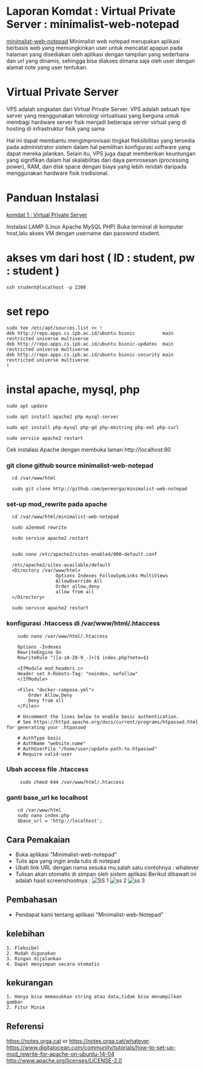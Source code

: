 # Laporan Komdat : Virtual Private Server : minimalist-web-notepad
[minimalist-web-notepad](https://github.com/pereorga/minimalist-web-notepad)
Minimalist web notepad merupakan aplikasi berbasis web yang memungkinkan user untuk mencatat apapun pada halaman yang disediakan oleh aplikasi dengan tampilan yang sederhana dan url yang dinamis, sehingga bisa diakses dimana saja oleh user dengan alamat note yang user tentukan.

# Virtual Private Server
VPS adalah singkatan dari Virtual Private Server. VPS adalah sebuah tipe server yang menggunakan teknologi virtualisasi yang berguna untuk membagi hardware server fisik menjadi beberapa server virtual yang di hosting di infrastruktur fisik yang sama

Hal ini dapat membantu mengimprovisasi tingkat fleksibilitas yang tersedia pada administrator sistem dalam hal pemilihan konfigurasi software yang dapat mereka jalankan. Selain itu, VPS juga dapat memberikan keuntungan yang signifikan dalam hal skalabilitas dari daya pemrosesan (processing power), RAM, dan disk space dengan biaya yang lebih rendah daripada menggunakan hardware fisik tradisional.

# Panduan Instalasi
[komdat 1 : Virtual Private Server](https://github.com/pereorga/minimalist-web-notepad)

Instalasi LAMP (Linux Apache MySQL PHP)
Buka terminal di komputer host,lalu akses VM dengan username dan password student.

# akses vm dari host ( ID : student, pw : student )
    ssh student@localhost -p 2200

# set repo
    sudo tee /etc/apt/sources.list << !
    deb http://repo.apps.cs.ipb.ac.id/ubuntu bionic          main restricted universe multiverse
    deb http://repo.apps.cs.ipb.ac.id/ubuntu bionic-updates  main restricted universe multiverse
    deb http://repo.apps.cs.ipb.ac.id/ubuntu bionic-security main restricted universe multiverse
    !

# instal apache, mysql, php
    sudo apt update

    sudo apt install apache2 php mysql-server
 
    sudo apt install php-mysql php-gd php-mbstring php-xml php-curl

    sudo service apache2 restart

Cek instalasi Apache dengan membuka laman http://localhost:80

### git clone github source minimalist-web-notepad

      cd /var/www/html

      sudo git clone http://github.com/pereorga/minimalist-web-notepad


### set-up mod_rewrite pada apache

      cd /var/www/html/minimalist-web-notepad

      sudo a2enmod rewrite

      sudo service apache2 restart


      sudo nano /etc/apache2/sites-enabled/000-default.conf

      /etc/apache2/sites-available/default
      <Directory /var/www/html>
                      Options Indexes FollowSymLinks MultiViews
                      AllowOverride All
                      Order allow,deny
                      allow from all
      </Directory>

      sudo service apache2 restart
      
      
### konfigurasi .htaccess di /var/www/html/.htaccess

        sudo nano /var/www/html/.htaccess

        Options -Indexes
        RewriteEngine On
        RewriteRule ^([a-zA-Z0-9_-]+)$ index.php?note=$1

        <IfModule mod_headers.c>
        Header set X-Robots-Tag: "noindex, nofollow"
        </IfModule>

        <Files "docker-compose.yml">  
            Order Allow,Deny
            Deny from all
        </Files>

        # Uncomment the lines below to enable basic authentication.
        # See https://httpd.apache.org/docs/current/programs/htpasswd.html for generating your .htpasswd

        # AuthType basic
        # AuthName "website.name"
        # AuthUserFile "/home/user/update-path-to.htpasswd"
        # Require valid-user
 
### Ubah access file .htaccess 
    
         sudo chmod 644 /var/www/html/.htaccess

### ganti base_url ke localhost

        cd /var/www/html
        sudo nano index.php
        $base_url = 'http://localhost';


## Cara Pemakaian

- Buka aplikasi "Minimalist-web-notepad"
- Tulis apa yang ingin anda tulis di notepad 
- Ubah link URL dengan nama sesuka mu,salah satu contohnya : whatever
- Tulisan akan otomatis di simpan oleh sistem aplikasi 
  Berikut dibawah ini adalah hasil screenshootnya :
 ![SS 1](https://user-images.githubusercontent.com/47513269/75785797-e06def00-5d96-11ea-9366-ff0e62883d80.png)
 ![ss 2](https://user-images.githubusercontent.com/47513269/75786092-58d4b000-5d97-11ea-99b8-8bb29466701a.png)
![ss 3](https://user-images.githubusercontent.com/47513269/75786131-67bb6280-5d97-11ea-8fb2-6c6a29453e19.png)

 
 
## Pembahasan

- Pendapat kami tentang aplikasi "Minimalist-web-Notepad"
## kelebihan
    1. Fleksibel
    2. Mudah digunakan
    3. Ringan dijalankan
    4. Dapat menyimpan secara otomatis
## kekurangan
    1. Hanya bisa memasukkan string atau data,tidak bisa menampilkan gambar
    2. Fitur Minim 
    
## Referensi

https://notes.orga.cat or https://notes.orga.cat/whatever.
https://www.digitalocean.com/community/tutorials/how-to-set-up-mod_rewrite-for-apache-on-ubuntu-14-04
http://www.apache.org/licenses/LICENSE-2.0
